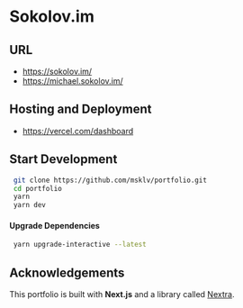 # Sokolov.im 

## URL

 - https://sokolov.im/
 - https://michael.sokolov.im/


## Hosting and Deployment

 - https://vercel.com/dashboard


## Start Development

```bash
 git clone https://github.com/msklv/portfolio.git
 cd portfolio
 yarn
 yarn dev
```

#### Upgrade Dependencies

```bash
 yarn upgrade-interactive --latest
```


## Acknowledgements

This portfolio is built with **Next.js** and a library called [Nextra](https://nextra.vercel.app/).

